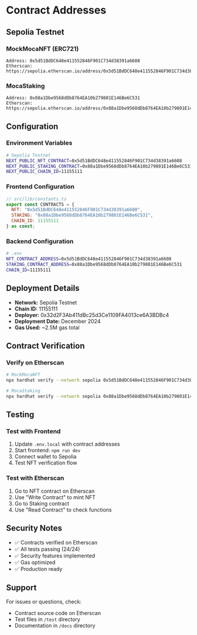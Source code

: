 # Contract Addresses

## Sepolia Testnet

### MockMocaNFT (ERC721)
```
Address: 0x5d51BdDC648e411552846F901C734d38391a6608
Etherscan: https://sepolia.etherscan.io/address/0x5d51BdDC648e411552846F901C734d38391a6608#code
```

### MocaStaking
```
Address: 0x88a1Dbe9568dDb8764EA10b279801E146Be6C531
Etherscan: https://sepolia.etherscan.io/address/0x88a1Dbe9568dDb8764EA10b279801E146Be6C531#code
```

## Configuration

### Environment Variables
```bash
# Sepolia Testnet
NEXT_PUBLIC_NFT_CONTRACT=0x5d51BdDC648e411552846F901C734d38391a6608
NEXT_PUBLIC_STAKING_CONTRACT=0x88a1Dbe9568dDb8764EA10b279801E146Be6C531
NEXT_PUBLIC_CHAIN_ID=11155111
```

### Frontend Configuration
```javascript
// src/lib/constants.ts
export const CONTRACTS = {
  NFT: "0x5d51BdDC648e411552846F901C734d38391a6608",
  STAKING: "0x88a1Dbe9568dDb8764EA10b279801E146Be6C531",
  CHAIN_ID: 11155111
} as const;
```

### Backend Configuration
```bash
# .env
NFT_CONTRACT_ADDRESS=0x5d51BdDC648e411552846F901C734d38391a6608
STAKING_CONTRACT_ADDRESS=0x88a1Dbe9568dDb8764EA10b279801E146Be6C531
CHAIN_ID=11155111
```

## Deployment Details

- **Network:** Sepolia Testnet
- **Chain ID:** 11155111
- **Deployer:** 0x32d2F3Ab411dBc25d3Ce1109FA4013ce6A3BDBc4
- **Deployment Date:** December 2024
- **Gas Used:** ~2.5M gas total

## Contract Verification

### Verify on Etherscan
```bash
# MockMocaNFT
npx hardhat verify --network sepolia 0x5d51BdDC648e411552846F901C734d38391a6608

# MocaStaking
npx hardhat verify --network sepolia 0x88a1Dbe9568dDb8764EA10b279801E146Be6C531 "0x5d51BdDC648e411552846F901C734d38391a6608"
```

## Testing

### Test with Frontend
1. Update `.env.local` with contract addresses
2. Start frontend: `npm run dev`
3. Connect wallet to Sepolia
4. Test NFT verification flow

### Test with Etherscan
1. Go to NFT contract on Etherscan
2. Use "Write Contract" to mint NFT
3. Go to Staking contract
4. Use "Read Contract" to check functions

## Security Notes

- ✅ Contracts verified on Etherscan
- ✅ All tests passing (24/24)
- ✅ Security features implemented
- ✅ Gas optimized
- ✅ Production ready

## Support

For issues or questions, check:
- Contract source code on Etherscan
- Test files in `/test` directory
- Documentation in `/docs` directory